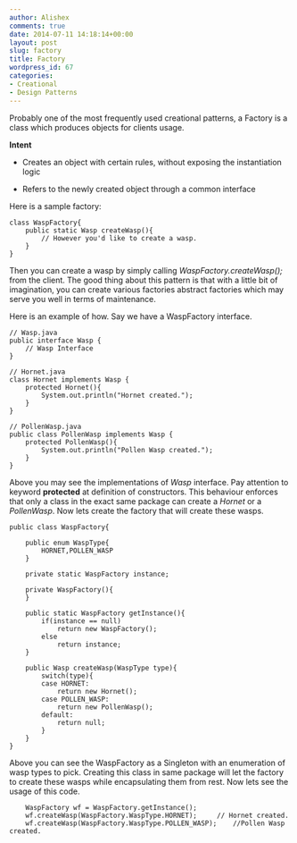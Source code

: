 ```yaml
---
author: Alishex
comments: true
date: 2014-07-11 14:18:14+00:00
layout: post
slug: factory
title: Factory
wordpress_id: 67
categories:
- Creational
- Design Patterns
---
```


Probably one of the most frequently used creational patterns, a Factory is a class which produces objects for clients usage.

**Intent**



	
  * Creates an object with certain rules, without exposing the instantiation logic

	
  * Refers to the newly created object through a common interface



Here is a sample factory:


    
    
    class WaspFactory{
    	public static Wasp createWasp(){
    		// However you'd like to create a wasp.
    	}
    }
    



Then you can create a wasp by simply calling _WaspFactory.createWasp();_ from the client.
The good thing about this pattern is that with a little bit of imagination, you can create various factories abstract factories which may serve you well in terms of maintenance.

Here is an example of how. Say we have a WaspFactory interface.


    
    
    // Wasp.java
    public interface Wasp {
    	// Wasp Interface
    }
    
    // Hornet.java
    class Hornet implements Wasp {
    	protected Hornet(){
    		System.out.println("Hornet created.");
    	}
    }
    
    // PollenWasp.java
    public class PollenWasp implements Wasp {
    	protected PollenWasp(){
    		System.out.println("Pollen Wasp created.");
    	}
    }
    



Above you may see the implementations of _Wasp_ interface. Pay attention to keyword **protected** at definition of constructors. This behaviour enforces that only a class in the exact same package can create a _Hornet_ or a _PollenWasp_.
Now lets create the factory that will create these wasps.


    
    
    public class WaspFactory{
    
    	public enum WaspType{
    		HORNET,POLLEN_WASP
    	}
    	
    	private static WaspFactory instance;
    	
    	private WaspFactory(){
    	}
    	
    	public static WaspFactory getInstance(){
    		if(instance == null)
    			return new WaspFactory();
    		else
    			return instance;
    	}
    	
    	public Wasp createWasp(WaspType type){
    		switch(type){
    		case HORNET:
    			return new Hornet();
    		case POLLEN_WASP:
    			return new PollenWasp();
    		default:
    			return null;
    		}
    	}
    }
    



Above you can see the WaspFactory as a Singleton with an enumeration of wasp types to pick. Creating this class in same package will let the factory to create these wasps while encapsulating them from rest.
Now lets see the usage of this code.


    
    
    	WaspFactory wf = WaspFactory.getInstance(); 
    	wf.createWasp(WaspFactory.WaspType.HORNET);		// Hornet created.
    	wf.createWasp(WaspFactory.WaspType.POLLEN_WASP);	//Pollen Wasp created.
    
